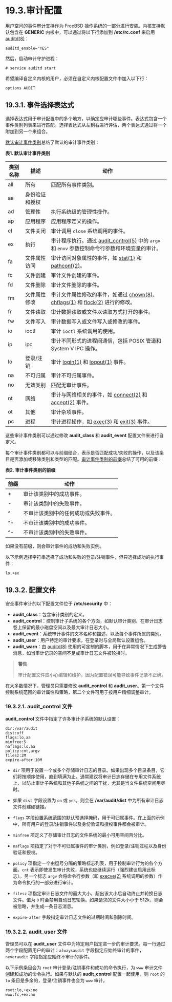 # 19.3.审计配置

用户空间的事件审计支持作为 FreeBSD 操作系统的一部分进行安装。内核支持默认包含在 **GENERIC** 内核中，可以通过将以下行添加到 **/etc/rc.conf** 来启用 [auditd(8)](https://man.freebsd.org/cgi/man.cgi?query=auditd&sektion=8&format=html)：

```
auditd_enable="YES"
```

然后，启动审计守护进程：

```
# service auditd start
```

希望编译自定义内核的用户，必须在自定义内核配置文件中加入以下行：

```
options	AUDIT
```

## 19.3.1. 事件选择表达式

选择表达式用于审计配置中的多个地方，以确定应审计哪些事件。表达式包含一个事件类别列表来进行匹配。选择表达式从左到右进行评估，两个表达式通过将一个附加到另一个来组合。

[默认审计事件类别](https://docs.freebsd.org/en/books/handbook/audit/#event-selection)总结了默认的审计事件类别：

**表1. 默认审计事件类别**

| 类别名称 | 描述 | 动作 |
| ------- | ----------- | -------- |
| all | 所有 | 匹配所有事件类别。 |
| aa | 身份验证和授权 | |
| ad | 管理性 | 执行系统级的管理性操作。 |
| ap | 应用程序 | 应用程序定义的操作。 |
| cl | 文件关闭 | 审计调用 `close` 系统调用的事件。 |
| ex | 执行 | 审计程序执行。通过 [audit_control(5)](https://man.freebsd.org/cgi/man.cgi?query=audit_control&sektion=5&format=html) 中的 `argv` 和 `envv` 参数控制命令行参数和环境变量的审计。 |
| fa | 文件属性访问 | 审计访问对象属性的事件，如 [stat(1)](https://man.freebsd.org/cgi/man.cgi?query=stat&sektion=1&format=html) 和 [pathconf(2)](https://man.freebsd.org/cgi/man.cgi?query=pathconf&sektion=2&format=html)。 |
| fc | 文件创建 | 审计文件创建的事件。 |
| fd | 文件删除 | 审计文件删除的事件。 |
| fm | 文件属性修改 | 审计文件属性修改的事件，如通过 [chown(8)](https://man.freebsd.org/cgi/man.cgi?query=chown&sektion=8&format=html)、[chflags(1)](https://man.freebsd.org/cgi/man.cgi?query=chflags&sektion=1&format=html) 和 [flock(2)](https://man.freebsd.org/cgi/man.cgi?query=flock&sektion=2&format=html) 进行的修改。 |
| fr | 文件读取 | 审计数据读取或文件以读取方式打开的事件。 |
| fw | 文件写入 | 审计数据写入或文件写入或修改的事件。 |
| io | ioctl | 审计 `ioctl` 系统调用的使用。 |
| ip | ipc | 审计不同形式的进程间通信，包括 POSIX 管道和 System V IPC 操作。 |
| lo | 登录/注销 | 审计 [login(1)](https://man.freebsd.org/cgi/man.cgi?query=login&sektion=1&format=html) 和 [logout(1)](https://man.freebsd.org/cgi/man.cgi?query=logout&sektion=1&format=html) 事件。 |
| na | 不可归属 | 审计不可归属事件。 |
| no | 无效类别 | 匹配无审计事件。 |
| nt | 网络 | 审计与网络相关的事件，如 [connect(2)](https://man.freebsd.org/cgi/man.cgi?query=connect&sektion=2&format=html) 和 [accept(2)](https://man.freebsd.org/cgi/man.cgi?query=accept&sektion=2&format=html) 事件。 |
| ot | 其他 | 审计杂项事件。 |
| pc | 进程 | 审计进程操作，如 [exec(3)](https://man.freebsd.org/cgi/man.cgi?query=exec&sektion=3&format=html) 和 [exit(3)](https://man.freebsd.org/cgi/man.cgi?query=exit&sektion=3&format=html) 事件。 |

这些审计事件类别可以通过修改 **audit_class** 和 **audit_event** 配置文件来进行自定义。

每个审计事件类别都可以与前缀结合，表示是否匹配成功/失败的操作，以及该条目是否添加或移除类别和类型的匹配。[审计事件类别的前缀](https://docs.freebsd.org/en/books/handbook/audit/#event-prefixes)总结了可用的前缀：

**表2. 审计事件类别的前缀**

| 前缀 | 动作 |
| -------- | -------- |
| + | 审计该类别中的成功事件。 |
| - | 审计该类别中的失败事件。 |
| ^ | 不审计该类别中的任何成功或失败事件。 |
| ^+ | 不审计该类别中的成功事件。 |
| ^- | 不审计该类别中的失败事件。 |

如果没有前缀，则会审计事件的成功和失败实例。

以下示例选择字符串选择了成功和失败的登录/注销事件，但只选择成功的执行事件：

```
lo,+ex
```

## 19.3.2. 配置文件

安全事件审计的以下配置文件位于 **/etc/security** 中：

* **audit_class**：包含审计类别的定义。
* **audit_control**：控制审计子系统的各个方面，如默认审计类别、在审计日志卷上保留的最小磁盘空间以及最大审计日志大小。
* **audit_event**：系统审计事件的文本名称和描述，以及每个事件所属的类别。
* **audit_user**：用户特定的审计要求，在登录时与全局默认设置组合。
* **audit_warn**：由 [auditd(8)](https://man.freebsd.org/cgi/man.cgi?query=auditd&sektion=8&format=html) 使用的可定制的脚本，用于在异常情况下生成警告消息，如当审计记录的空间不足或审计日志文件被轮换时。

>**警告**
>
> 审计配置文件应小心编辑和维护，因为配置错误可能导致事件记录不正确。

在大多数情况下，管理员只需要修改 **audit_control** 和 **audit_user**。第一个文件控制系统范围的审计属性和策略，第二个文件可用于按用户精细调整审计。

### 19.3.2.1. **audit_control** 文件

**audit_control** 文件中指定了许多审计子系统的默认设置：

```
dir:/var/audit
dist:off
flags:lo,aa
minfree:5
naflags:lo,aa
policy:cnt,argv
filesz:2M
expire-after:10M
```

* `dir` 项用于设置一个或多个存储审计日志的目录。如果出现多个目录条目，它们将按顺序使用，直到填满为止。通常建议将审计日志存储在专用文件系统上，以防止审计子系统和其他子系统之间的干扰，尤其是当文件系统空间用尽时。

* 如果 `dist` 字段设置为 `on` 或 `yes`，则会在 **/var/audit/dist** 中为所有审计日志文件创建硬链接。

* `flags` 字段设置系统范围的默认预选择掩码，用于可归属事件。在上面的示例中，所有用户的登录/注销事件以及身份验证和授权事件都会被审计。

* `minfree` 项定义了存储审计日志的文件系统的最小可用空间百分比。

* `naflags` 项指定了对于不可归属事件的审计类别，例如登录/注销过程以及身份验证和授权。

* `policy` 项指定一个由逗号分隔的策略标志列表，用于控制审计行为的各个方面。`cnt` 表示即使发生审计失败，系统也应继续运行（强烈建议启用此标志）。另一个标志 `argv` 会将命令行参数（即 [execve(2)](https://man.freebsd.org/cgi/man.cgi?query=execve&sektion=2&format=html) 系统调用的参数）作为命令执行的一部分进行审计。

* `filesz` 项指定审计日志文件的最大大小，超出该大小后自动终止并轮换日志文件。值为 `0` 时会禁用自动日志轮换。如果请求的文件大小小于 512k，则会被忽略，并生成一条日志消息。

* `expire-after` 字段指定审计日志文件的过期时间和删除时间。

### 19.3.2.2. **audit_user** 文件

管理员可以在 **audit_user** 文件中为特定用户指定进一步的审计要求。每一行通过两个字段配置用户的审计：`alwaysaudit` 字段指定应始终审计的事件，`neveraudit` 字段指定应始终不审计的事件。

以下示例条目会为 `root` 审计登录/注销事件和成功的命令执行，为 `www` 审计文件创建和成功的命令执行。如果与默认的 **audit_control** 配置一起使用，则 `root` 的 `lo` 条目是多余的，登录/注销事件也会为 `www` 审计。

```
root:lo,+ex:no
www:fc,+ex:no
```
